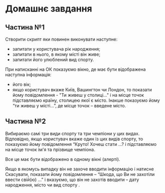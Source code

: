 # Домашнє завдання

## Частина №1

Створити скрипт яки повинен виконувати наступне:

- запитати у користувача рік народження;
- запитати в нього, в якому місті він живе;
- запитати його улюблений вид спорту.

При натисканні на ОК показуємо вікно, де має бути відображена наступна інформація:

- його вік;
- якщо користувач вкаже Київ, Вашингтон чи Лондон, то показати йому повідомлення - "Ти живеш у столиці..." і на місце точок підставляємо країну, столицею якої є місто. Інакше показуємо йому “ти живеш у місті…”, де місце точок – введене місто.

## Частина №2

Вибираємо самі три види спорту та три чемпіони у цих видах. Відповідно, якщо користувач вкаже один із цих видів спорту, то показуємо йому повідомлення “Круто! Хочеш стати …? і підставляємо на місце точок ім'я та прізвище чемпіона.

Все це має бути відображено в одному вікні (алерті).

Якщо в якомусь випадку він не захоче вводити інформацію і натисне Скасувати, показати йому повідомлення – “Шкода, що Ви не захотіли ввести свій(ю) …” і вказуємо, що він не захотів вводити – дату народження, місто чи вид спорту .